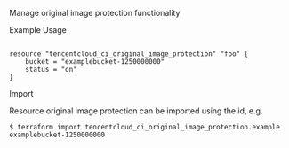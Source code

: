 Manage original image protection functionality

Example Usage

```hcl

resource "tencentcloud_ci_original_image_protection" "foo" {
	bucket = "examplebucket-1250000000"
	status = "on"
}

```

Import

Resource original image protection can be imported using the id, e.g.

```
$ terraform import tencentcloud_ci_original_image_protection.example examplebucket-1250000000
```